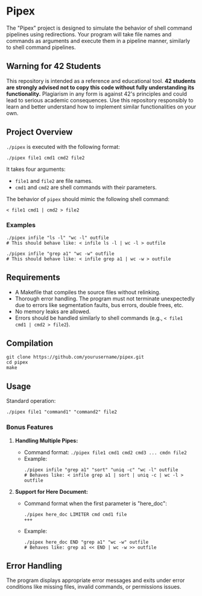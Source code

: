 # Pipex

The "Pipex" project is designed to simulate the behavior of shell command pipelines using redirections. Your program will take file names and commands as arguments and execute them in a pipeline manner, similarly to shell command pipelines.

## Warning for 42 Students

This repository is intended as a reference and educational tool. **42 students are strongly advised not to copy this code without fully understanding its functionality.** Plagiarism in any form is against 42's principles and could lead to serious academic consequences. Use this repository responsibly to learn and better understand how to implement similar functionalities on your own.

## Project Overview

`./pipex` is executed with the following format:

```
./pipex file1 cmd1 cmd2 file2
```

It takes four arguments:
- `file1` and `file2` are file names.
- `cmd1` and `cmd2` are shell commands with their parameters.

The behavior of `pipex` should mimic the following shell command:
```
< file1 cmd1 | cmd2 > file2
```

### Examples

```
./pipex infile "ls -l" "wc -l" outfile
# This should behave like: < infile ls -l | wc -l > outfile

./pipex infile "grep a1" "wc -w" outfile
# This should behave like: < infile grep a1 | wc -w > outfile
```

## Requirements

- A Makefile that compiles the source files without relinking.
- Thorough error handling. The program must not terminate unexpectedly due to errors like segmentation faults, bus errors, double frees, etc.
- No memory leaks are allowed.
- Errors should be handled similarly to shell commands (e.g., `< file1 cmd1 | cmd2 > file2`).

## Compilation

```
git clone https://github.com/yourusername/pipex.git
cd pipex
make
```

## Usage

Standard operation:
```
./pipex file1 "command1" "command2" file2
```

### Bonus Features

1. **Handling Multiple Pipes:**
   - Command format: `./pipex file1 cmd1 cmd2 cmd3 ... cmdn file2`
   - Example:
     ```
     ./pipex infile "grep a1" "sort" "uniq -c" "wc -l" outfile
     # Behaves like: < infile grep a1 | sort | uniq -c | wc -l > outfile
     ```

2. **Support for Here Document:**
   - Command format when the first parameter is "here_doc":
     ```
     ./pipex here_doc LIMITER cmd cmd1 file
     +++
   - Example:
     ```
     ./pipex here_doc END "grep a1" "wc -w" outfile
     # Behaves like: grep a1 << END | wc -w >> outfile
     ```

## Error Handling

The program displays appropriate error messages and exits under error conditions like missing files, invalid commands, or permissions issues.
